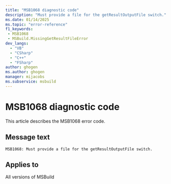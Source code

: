 ```yaml
---
title: "MSB1068 diagnostic code"
description: "Must provide a file for the getResultOutputFile switch."
ms.date: 01/14/2025
ms.topic: "error-reference"
f1_keywords:
 - MSB1068
 - MSBuild.MissingGetResultFileError
dev_langs:
  - "VB"
  - "CSharp"
  - "C++"
  - "FSharp"
author: ghogen
ms.author: ghogen
manager: mijacobs
ms.subservice: msbuild
---
```


# MSB1068 diagnostic code

<!-- :::ErrorDefinitionDescription::: -->
<!-- :::editable-content name="introDescription"::: -->
This article describes the MSB1068 error code.
<!-- :::editable-content-end::: -->

## Message text

`MSB1068: Must provide a file for the getResultOutputFile switch.`

<!-- :::editable-content name="postOutputDescription"::: -->
<!--
{StrBegin="MSBUILD : error MSB1068: "}UE: This happens if the user does something like "msbuild.exe -getResultOutputFile". The user must pass in an actual file
      following the switch, as in "msbuild.exe -getTargetResult:blah -getResultOutputFile:blah.txt".
      LOCALIZATION: The prefix "MSBUILD : error MSBxxxx:" should not be localized.
-->
<!-- :::editable-content-end::: -->
<!-- :::ErrorDefinitionDescription-end::: -->

## Applies to

All versions of MSBuild
